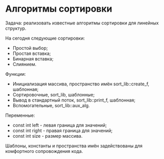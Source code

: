 # Алгоритмы сортировки
Задача: реализовать известные алгоритмы сортировки для линейных структур.

На сегодня следующие сортировки:
- Простой выбор;
- Простая вставка;
- Бинарная вставка;
- Слиянием.


Функции:
- Инициализация массива, пространство имён sort_lib::create_f, шаблонная;
- Сортировочные, sort_lib, шаблонные;
- Вывод в стандартный поток, sort_lib::print_f, шаблонная;
- Вспомогательные, sort_lib::aux_alg.

Переменные:
- const int left - левая граница для значений;
- const int right - правая граница для значений;
- const int size - размер массива.

Шаблоны, константы и пространства имён задействованы для комфортного сопровождения кода.
